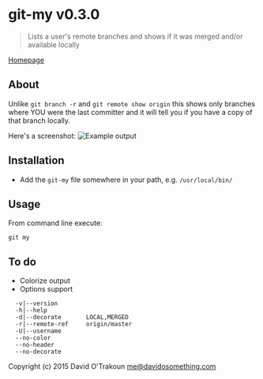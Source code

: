 # git-my v0.3.0

> Lists a user's remote branches and shows if it was merged and/or available
> locally

[Homepage](https://github.com/davidosomething/git-my)

## About

Unlike `git branch -r` and `git remote show origin` this shows only branches
where YOU were the last committer and it will tell you if you have a copy of
that branch locally.

Here's a screenshot:
![Example output](https://raw.githubusercontent.com/davidosomething/git-my/docs/git-my/screenshot.png)

## Installation

- Add the `git-my` file somewhere in your path, e.g. `/usr/local/bin/`

## Usage

From command line execute:

```
git my
```

## To do

- Colorize output
- Options support

```
  -v|--version
  -h|--help
  -d|--decorate       LOCAL,MERGED
  -r|--remote-ref     origin/master
  -U|--username
  --no-color
  --no-header
  --no-decorate
```


Copyright (c) 2015 David O'Trakoun <me@davidosomething.com>


